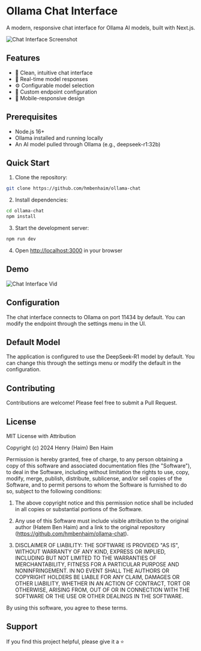 # Ollama Chat Interface

A modern, responsive chat interface for Ollama AI models, built with Next.js.

![Chat Interface Screenshot](chat_ui.png)

## Features

- 🚀 Clean, intuitive chat interface
- 🔄 Real-time model responses
- ⚙️ Configurable model selection
- 🔌 Custom endpoint configuration
- 📱 Mobile-responsive design

## Prerequisites

- Node.js 16+
- Ollama installed and running locally
- An AI model pulled through Ollama (e.g., deepseek-r1:32b)

## Quick Start

1. Clone the repository:
```bash
git clone https://github.com/hmbenhaim/ollama-chat
```

2. Install dependencies:
```bash
cd ollama-chat
npm install
```

3. Start the development server:
```bash
npm run dev
```

4. Open [http://localhost:3000](http://localhost:3000) in your browser

## Demo 

![Chat Interface Vid](chat_ui.gif)

## Configuration

The chat interface connects to Ollama on port 11434 by default. You can modify the endpoint through the settings menu in the UI.

## Default Model

The application is configured to use the DeepSeek-R1 model by default. You can change this through the settings menu or modify the default in the configuration.

## Contributing

Contributions are welcome! Please feel free to submit a Pull Request.

## License

MIT License with Attribution

Copyright (c) 2024 Henry (Haim) Ben Haim

Permission is hereby granted, free of charge, to any person obtaining a copy of this software and associated documentation files (the "Software"), to deal in the Software, including without limitation the rights to use, copy, modify, merge, publish, distribute, sublicense, and/or sell copies of the Software, and to permit persons to whom the Software is furnished to do so, subject to the following conditions:

1. The above copyright notice and this permission notice shall be included in all copies or substantial portions of the Software.

2. Any use of this Software must include visible attribution to the original author (Hatem Ben Haim) and a link to the original repository (https://github.com/hmbenhaim/ollama-chat).

3. DISCLAIMER OF LIABILITY:
   THE SOFTWARE IS PROVIDED "AS IS", WITHOUT WARRANTY OF ANY KIND, EXPRESS OR IMPLIED, INCLUDING BUT NOT LIMITED TO THE WARRANTIES OF MERCHANTABILITY, FITNESS FOR A PARTICULAR PURPOSE AND NONINFRINGEMENT. IN NO EVENT SHALL THE AUTHORS OR COPYRIGHT HOLDERS BE LIABLE FOR ANY CLAIM, DAMAGES OR OTHER LIABILITY, WHETHER IN AN ACTION OF CONTRACT, TORT OR OTHERWISE, ARISING FROM, OUT OF OR IN CONNECTION WITH THE SOFTWARE OR THE USE OR OTHER DEALINGS IN THE SOFTWARE.

By using this software, you agree to these terms.

## Support

If you find this project helpful, please give it a ⭐️